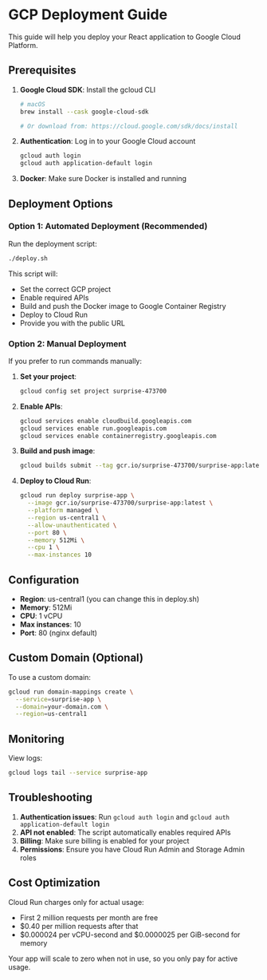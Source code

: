 # GCP Deployment Guide

This guide will help you deploy your React application to Google Cloud Platform.

## Prerequisites

1. **Google Cloud SDK**: Install the gcloud CLI
   ```bash
   # macOS
   brew install --cask google-cloud-sdk
   
   # Or download from: https://cloud.google.com/sdk/docs/install
   ```

2. **Authentication**: Log in to your Google Cloud account
   ```bash
   gcloud auth login
   gcloud auth application-default login
   ```

3. **Docker**: Make sure Docker is installed and running

## Deployment Options

### Option 1: Automated Deployment (Recommended)

Run the deployment script:
```bash
./deploy.sh
```

This script will:
- Set the correct GCP project
- Enable required APIs
- Build and push the Docker image to Google Container Registry
- Deploy to Cloud Run
- Provide you with the public URL

### Option 2: Manual Deployment

If you prefer to run commands manually:

1. **Set your project**:
   ```bash
   gcloud config set project surprise-473700
   ```

2. **Enable APIs**:
   ```bash
   gcloud services enable cloudbuild.googleapis.com
   gcloud services enable run.googleapis.com
   gcloud services enable containerregistry.googleapis.com
   ```

3. **Build and push image**:
   ```bash
   gcloud builds submit --tag gcr.io/surprise-473700/surprise-app:latest .
   ```

4. **Deploy to Cloud Run**:
   ```bash
   gcloud run deploy surprise-app \
     --image gcr.io/surprise-473700/surprise-app:latest \
     --platform managed \
     --region us-central1 \
     --allow-unauthenticated \
     --port 80 \
     --memory 512Mi \
     --cpu 1 \
     --max-instances 10
   ```

## Configuration

- **Region**: us-central1 (you can change this in deploy.sh)
- **Memory**: 512Mi
- **CPU**: 1 vCPU
- **Max instances**: 10
- **Port**: 80 (nginx default)

## Custom Domain (Optional)

To use a custom domain:
```bash
gcloud run domain-mappings create \
  --service=surprise-app \
  --domain=your-domain.com \
  --region=us-central1
```

## Monitoring

View logs:
```bash
gcloud logs tail --service surprise-app
```

## Troubleshooting

1. **Authentication issues**: Run `gcloud auth login` and `gcloud auth application-default login`
2. **API not enabled**: The script automatically enables required APIs
3. **Billing**: Make sure billing is enabled for your project
4. **Permissions**: Ensure you have Cloud Run Admin and Storage Admin roles

## Cost Optimization

Cloud Run charges only for actual usage:
- First 2 million requests per month are free
- $0.40 per million requests after that
- $0.000024 per vCPU-second and $0.0000025 per GiB-second for memory

Your app will scale to zero when not in use, so you only pay for active usage.